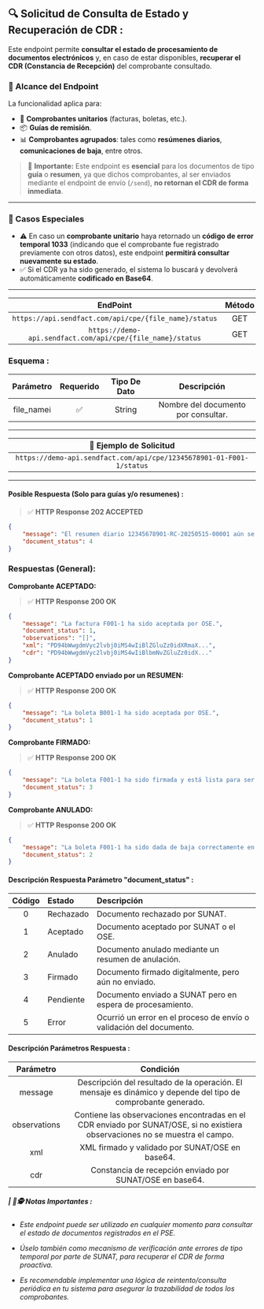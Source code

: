
## 🔍 **Solicitud de Consulta de Estado y Recuperación de CDR :**

Este endpoint permite **consultar el estado de procesamiento de documentos electrónicos** y, en caso de estar disponibles, **recuperar el CDR (Constancia de Recepción)** del comprobante consultado.

### 📌 Alcance del Endpoint

La funcionalidad aplica para:

- 📄 **Comprobantes unitarios** (facturas, boletas, etc.).
- 📦 **Guías de remisión**.
- 📊 **Comprobantes agrupados**: tales como **resúmenes diarios**, **comunicaciones de baja**, entre otros.

> 🧠 **Importante:** Este endpoint es **esencial** para los documentos de tipo **guía** o **resumen**, ya que dichos comprobantes, al ser enviados mediante el endpoint de envío (`/send`), **no retornan el CDR de forma inmediata**.

---

### 🔁 Casos Especiales

- ⚠️ En caso un **comprobante unitario** haya retornado un **código de error temporal 1033** (indicando que el comprobante fue registrado previamente con otros datos), este endpoint **permitirá consultar nuevamente su estado**.
- ✅ Si el CDR ya ha sido generado, el sistema lo buscará y devolverá automáticamente **codificado en Base64**.

---

|                        EndPoint                    | Método |   Entorno  |
|:--------------------------------------------------:|:------:|:----------:|
|`https://api.sendfact.com/api/cpe/{file_name}/status`|  GET   | Producción |
|`https://demo-api.sendfact.com/api/cpe/{file_name}/status`|  GET   |    Demo    |

### **Esquema :**

|     Parámetro   |  Requerido  | Tipo De Dato |              Descripción              |
|:---------------:|:-----------:|:------------:|:-------------------------------------:|
|   file_nameℹ️  |     ✅      |    String    |   Nombre del documento por consultar.  |

---

|                  **🧪 Ejemplo de Solicitud**                        |
|:--------------------------------------------------------------------:|
| `https://demo-api.sendfact.com/api/cpe/12345678901-01-F001-1/status` |

---

####  **Posible Respuesta (Solo para guías y/o resumenes) :**

> ✅ **HTTP Response 202 ACCEPTED**

```json
{
    "message": "El resumen diario 12345678901-RC-20250515-00001 aún se encuentra en proceso en OSE. Intente nuevamente más tarde.",
    "document_status": 4
}
```

###  **Respuestas (General):**

**Comprobante ACEPTADO:**

> ✅ **HTTP Response 200 OK**

```json
{
    "message": "La factura F001-1 ha sido aceptada por OSE.",
    "document_status": 1,
    "observations": "[]",
    "xml": "PD94bWwgdmVyc2lvbj0iMS4wIiBlZGluZz0idXRmaX...",
    "cdr": "PD94bWwgdmVyc2lvbj0iMS4wIiBlbmNvZGluZz0idX..."
}
```

**Comprobante ACEPTADO enviado por un __RESUMEN__:**

> ✅ **HTTP Response 200 OK**

```json
{
    "message": "La boleta B001-1 ha sido aceptada por OSE.",
    "document_status": 1
}
```

**Comprobante FIRMADO:**

> ✅ **HTTP Response 200 OK**

```json
{
    "message": "La boleta F001-1 ha sido firmada y está lista para ser enviado a SUNAT.",
    "document_status": 3
}
```

**Comprobante ANULADO:**

> ✅ **HTTP Response 200 OK**

```json
{
    "message": "La boleta F001-1 ha sido dada de baja correctamente en OSE.",
    "document_status": 2
}
```

#### **Descripción Respuesta Parámetro "document_status" :**

| Código | Estado    | Descripción                  |
|:------:|:----------|:-----------------------------|
| 0      | Rechazado | Documento rechazado por SUNAT.|
| 1      | Aceptado  | Documento aceptado por SUNAT o el OSE.|
| 2      | Anulado   | Documento anulado mediante un resumen de anulación.|
| 3      | Firmado   | Documento firmado digitalmente, pero aún no enviado.|
| 4      | Pendiente | Documento enviado a SUNAT pero en espera de procesamiento.|
| 5      | Error     | Ocurrió un error en el proceso de envío o validación del documento.|


#### **Descripción Parámetros Respuesta :**

|   Parámetro  |                                                            Condición                                                          |
|:------------:|:-----------------------------------------------------------------------------------------------------------------------------:|
|    message   |          Descripción del resultado de la operación. El mensaje es dinámico y depende del tipo de comprobante generado.        |
| observations | Contiene las observaciones encontradas en el CDR enviado por SUNAT/OSE, si no existiera observaciones no se muestra el campo. |
|      xml     |                                      XML firmado y validado por SUNAT/OSE en base64.                                          |
|      cdr     |                                 Constancia de recepción enviado por SUNAT/OSE en base64.                                      |


##### **| 📝🕵️ Notas Importantes :**
- _Este endpoint puede ser utilizado en cualquier momento para consultar el estado de documentos registrados en el PSE._

- _Úselo también como mecanismo de verificación ante errores de tipo temporal por parte de SUNAT, para recuperar el CDR de forma proactiva._

- _Es recomendable implementar una lógica de reintento/consulta periódica en tu sistema para asegurar la trazabilidad de todos los comprobantes._
